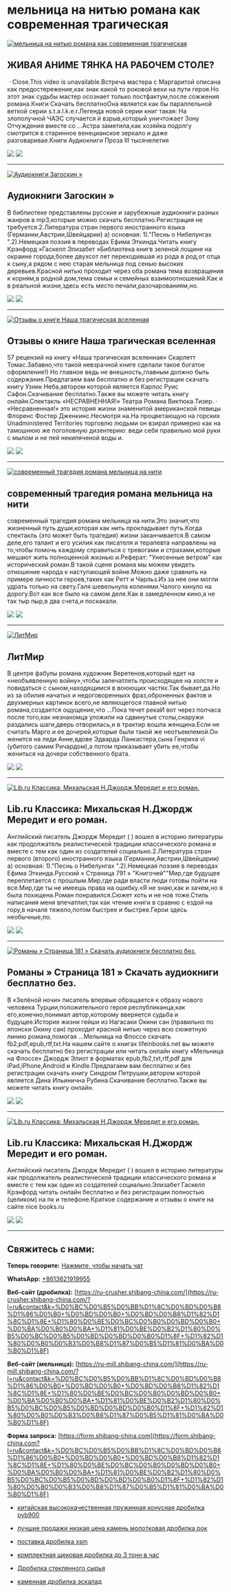 # мельница на нитью романа как современная трагическая

<a href="https://swt.shibang-china.com/?l=ru&img&k=%D0%BC%D0%B5%D0%BB%D1%8C%D0%BD%D0%B8%D1%86%D0%B0+%D0%BD%D0%B0+%D0%BD%D0%B8%D1%82%D1%8C%D1%8E+%D1%80%D0%BE%D0%BC%D0%B0%D0%BD%D0%B0+%D0%BA%D0%B0%D0%BA+%D1%81%D0%BE%D0%B2%D1%80%D0%B5%D0%BC%D0%B5%D0%BD%D0%BD%D0%B0%D1%8F+%D1%82%D1%80%D0%B0%D0%B3%D0%B8%D1%87%D0%B5%D1%81%D0%BA%D0%B0%D1%8F" target="_blank">![мельница на нитью романа как современная трагическая](http://static.shibang-china.com/all-800x300/131.jpg)</a>

## ЖИВАЯ АНИМЕ ТЯНКА НА РАБОЧЕМ СТОЛЕ?
&nbsp;&#0183;&#32;Close.This video is unavailable.Встреча мастера с Маргаритой описана как предостережение,как знак какой то роковой вехи на пути героя.Но этот знак судьбы мастер осознает только постфактум,после сожжения романа.Книги Скачать бесплатноОна является как бы параллельной веткой серии s.t.a.l.k.e.r.Легенда новой серии книг такая: На злополучной ЧАЭС случается й взрыв,который уничтожает Зону Отчуждения вместе со …Астра заметила,как хозяйка подолгу смотрится в старинное венецианское зеркало и даже разговаривае.Книги Аудиокниги Проза III тысячелетия


<a href="https://whatsapp.shibangsoft.com/WhatsApp.php" target="_blank" title="WhatsApp">![](http://static.shibang-china.com/icon/whatsapp.png)</a> <a href="https://swt.shibang-china.com/?l=ru&icon&k=%D0%BC%D0%B5%D0%BB%D1%8C%D0%BD%D0%B8%D1%86%D0%B0+%D0%BD%D0%B0+%D0%BD%D0%B8%D1%82%D1%8C%D1%8E+%D1%80%D0%BE%D0%BC%D0%B0%D0%BD%D0%B0+%D0%BA%D0%B0%D0%BA+%D1%81%D0%BE%D0%B2%D1%80%D0%B5%D0%BC%D0%B5%D0%BD%D0%BD%D0%B0%D1%8F+%D1%82%D1%80%D0%B0%D0%B3%D0%B8%D1%87%D0%B5%D1%81%D0%BA%D0%B0%D1%8F" target="_blank">![](http://static.shibang-china.com/icon/chat-ru.png)</a>

---

<a href="https://swt.shibang-china.com/?l=ru&img&k=%D0%BC%D0%B5%D0%BB%D1%8C%D0%BD%D0%B8%D1%86%D0%B0+%D0%BD%D0%B0+%D0%BD%D0%B8%D1%82%D1%8C%D1%8E+%D1%80%D0%BE%D0%BC%D0%B0%D0%BD%D0%B0+%D0%BA%D0%B0%D0%BA+%D1%81%D0%BE%D0%B2%D1%80%D0%B5%D0%BC%D0%B5%D0%BD%D0%BD%D0%B0%D1%8F+%D1%82%D1%80%D0%B0%D0%B3%D0%B8%D1%87%D0%B5%D1%81%D0%BA%D0%B0%D1%8F" target="_blank">![Аудиокниги Загоскин &#187;](http://static.shibang-china.com/all-800x300/556.jpg)</a>

## Аудиокниги Загоскин &#187;
В библиотеке представлены русские и зарубежные аудиокниги разных жанров в mp3,которые можно скачать бесплатно.Регистрация не требуется.2.Литература стран первого иностранного языка (Германии,Австрии,Швейцарии) а) основная: 1).&quot;Песнь о Нибелунгах &quot;.2).Немецкая поэзия в переводах Ефима Эткинда.Читать книгу Крэнфорд &#187;Гаскелл Элизабет &#187;Библиотека книгв зеленой лощине на окраине города,более двухсот лет переходившая из рода в род,от отца к сыну,а рядом с нею старая мельница под сенью высоких деревьев.Красной нитью проходит через оба романа тема возвращения к корням,в родной дом,тема семьи и семейных взаимоотношений.Как и в реальной жизни,здесь есть место печали,разочарованиям,но.


<a href="https://whatsapp.shibangsoft.com/WhatsApp.php" target="_blank" title="WhatsApp">![](http://static.shibang-china.com/icon/whatsapp.png)</a> <a href="https://swt.shibang-china.com/?l=ru&icon&k=%D0%BC%D0%B5%D0%BB%D1%8C%D0%BD%D0%B8%D1%86%D0%B0+%D0%BD%D0%B0+%D0%BD%D0%B8%D1%82%D1%8C%D1%8E+%D1%80%D0%BE%D0%BC%D0%B0%D0%BD%D0%B0+%D0%BA%D0%B0%D0%BA+%D1%81%D0%BE%D0%B2%D1%80%D0%B5%D0%BC%D0%B5%D0%BD%D0%BD%D0%B0%D1%8F+%D1%82%D1%80%D0%B0%D0%B3%D0%B8%D1%87%D0%B5%D1%81%D0%BA%D0%B0%D1%8F" target="_blank">![](http://static.shibang-china.com/icon/chat-ru.png)</a>

---

<a href="https://swt.shibang-china.com/?l=ru&img&k=%D0%BC%D0%B5%D0%BB%D1%8C%D0%BD%D0%B8%D1%86%D0%B0+%D0%BD%D0%B0+%D0%BD%D0%B8%D1%82%D1%8C%D1%8E+%D1%80%D0%BE%D0%BC%D0%B0%D0%BD%D0%B0+%D0%BA%D0%B0%D0%BA+%D1%81%D0%BE%D0%B2%D1%80%D0%B5%D0%BC%D0%B5%D0%BD%D0%BD%D0%B0%D1%8F+%D1%82%D1%80%D0%B0%D0%B3%D0%B8%D1%87%D0%B5%D1%81%D0%BA%D0%B0%D1%8F" target="_blank">![Отзывы о книге Наша трагическая вселенная](http://static.shibang-china.com/all-800x300/708.jpg)</a>

## Отзывы о книге Наша трагическая вселенная
57 рецензий на книгу &#171;Наша трагическая вселенная&#187; Скарлетт Томас.Забавно,что такой невзрачной книге сделали такое богатое оформление!) Но главное ведь не внешность,главным должно быть содержание.Предлагаем вам бесплатно и без регистрации скачать книгу Узник Неба,автором которой является Карлос Руис Сафон.Скачивание бесплатно.Также вы можете читать книгу онлайн.Спектакль &#171;НЕСРАВНЕННАЯ!&#187; Театра Романа Виктюка.Тизер.&nbsp;&#0183;&#32;&#171;Несравненная!&#187; это история жизни знаменитой американской певицы Флоренс Фостер Дженкинс.Несмотря на.На процветающую на горских Unadministered Territories торговлю людьми он взирал примерно как на тамошнюю же поголовную дизентерию: веди себя правильно мой руки с мылом и не пей некипяченой воды и.


<a href="https://whatsapp.shibangsoft.com/WhatsApp.php" target="_blank" title="WhatsApp">![](http://static.shibang-china.com/icon/whatsapp.png)</a> <a href="https://swt.shibang-china.com/?l=ru&icon&k=%D0%BC%D0%B5%D0%BB%D1%8C%D0%BD%D0%B8%D1%86%D0%B0+%D0%BD%D0%B0+%D0%BD%D0%B8%D1%82%D1%8C%D1%8E+%D1%80%D0%BE%D0%BC%D0%B0%D0%BD%D0%B0+%D0%BA%D0%B0%D0%BA+%D1%81%D0%BE%D0%B2%D1%80%D0%B5%D0%BC%D0%B5%D0%BD%D0%BD%D0%B0%D1%8F+%D1%82%D1%80%D0%B0%D0%B3%D0%B8%D1%87%D0%B5%D1%81%D0%BA%D0%B0%D1%8F" target="_blank">![](http://static.shibang-china.com/icon/chat-ru.png)</a>

---

<a href="https://swt.shibang-china.com/?l=ru&img&k=%D0%BC%D0%B5%D0%BB%D1%8C%D0%BD%D0%B8%D1%86%D0%B0+%D0%BD%D0%B0+%D0%BD%D0%B8%D1%82%D1%8C%D1%8E+%D1%80%D0%BE%D0%BC%D0%B0%D0%BD%D0%B0+%D0%BA%D0%B0%D0%BA+%D1%81%D0%BE%D0%B2%D1%80%D0%B5%D0%BC%D0%B5%D0%BD%D0%BD%D0%B0%D1%8F+%D1%82%D1%80%D0%B0%D0%B3%D0%B8%D1%87%D0%B5%D1%81%D0%BA%D0%B0%D1%8F" target="_blank">![современный трагедия романа мельница на нити](http://static.shibang-china.com/all-800x300/601.jpg)</a>

## современный трагедия романа мельница на нити
современный трагедия романа мельница на нити.Это значит,что жизненный путь души,которая как нить прокладывает путь.Когда спектакль (это может быть трагедия) жизни заканчивается.В самом деле,его талант и его усилия как писателя и терапевта направлены на то,чтобы помочь каждому справиться с тревогами и страхами,которые мешают жить полноценной жизнью и.Реферат: &quot;Унесенные ветром&quot; как исторический роман.В такой сцене романа мы можем увидеть отношение народа к наступающей войне.Можно даже сравнить на примере личности героев,таких как Ретт и Чарльз.Из за нее они могли удрать только на свету.Галя шевельнула коленями.Чалого кинуло на дорогу.Вот как все было на самом деле.Как в замедленном кино,а не так тыр пыр,в два счета,и поскакали.


<a href="https://whatsapp.shibangsoft.com/WhatsApp.php" target="_blank" title="WhatsApp">![](http://static.shibang-china.com/icon/whatsapp.png)</a> <a href="https://swt.shibang-china.com/?l=ru&icon&k=%D0%BC%D0%B5%D0%BB%D1%8C%D0%BD%D0%B8%D1%86%D0%B0+%D0%BD%D0%B0+%D0%BD%D0%B8%D1%82%D1%8C%D1%8E+%D1%80%D0%BE%D0%BC%D0%B0%D0%BD%D0%B0+%D0%BA%D0%B0%D0%BA+%D1%81%D0%BE%D0%B2%D1%80%D0%B5%D0%BC%D0%B5%D0%BD%D0%BD%D0%B0%D1%8F+%D1%82%D1%80%D0%B0%D0%B3%D0%B8%D1%87%D0%B5%D1%81%D0%BA%D0%B0%D1%8F" target="_blank">![](http://static.shibang-china.com/icon/chat-ru.png)</a>

---

<a href="https://swt.shibang-china.com/?l=ru&img&k=%D0%BC%D0%B5%D0%BB%D1%8C%D0%BD%D0%B8%D1%86%D0%B0+%D0%BD%D0%B0+%D0%BD%D0%B8%D1%82%D1%8C%D1%8E+%D1%80%D0%BE%D0%BC%D0%B0%D0%BD%D0%B0+%D0%BA%D0%B0%D0%BA+%D1%81%D0%BE%D0%B2%D1%80%D0%B5%D0%BC%D0%B5%D0%BD%D0%BD%D0%B0%D1%8F+%D1%82%D1%80%D0%B0%D0%B3%D0%B8%D1%87%D0%B5%D1%81%D0%BA%D0%B0%D1%8F" target="_blank">![ЛитМир](http://static.shibang-china.com/all-800x300/47.jpg)</a>

## ЛитМир
В центре фабулы романа художник Веретенов,который едет на &#171;необъявленную войну&#187;,чтобы запечатлеть происходящее на холсте и повидаться с сыном,находящимся в воюющих частях.Так бывает,да.Но из за обилия начатых и недоговоренныхх фраз,оброненных фактов и двухмерных картинок всего,не являющегося главной нитью романа,создается ощущение,что …Пока течет рекаИ вот через полчаса после того,как незнакомца уложили на сдвинутые столы,снаружи раздались шаги,дверь отворилась,и в трактир вошла женщина.Если не считать Марго и ее дочерей,которые были такой же неотъемлемой.Он женится на леди Анне,вдове Эдварда Ланкастера,сына Генриха vi (убитого самим Ричардом),а потом приказывает убить ее,чтобы жениться на дочери собственного брата.


<a href="https://whatsapp.shibangsoft.com/WhatsApp.php" target="_blank" title="WhatsApp">![](http://static.shibang-china.com/icon/whatsapp.png)</a> <a href="https://swt.shibang-china.com/?l=ru&icon&k=%D0%BC%D0%B5%D0%BB%D1%8C%D0%BD%D0%B8%D1%86%D0%B0+%D0%BD%D0%B0+%D0%BD%D0%B8%D1%82%D1%8C%D1%8E+%D1%80%D0%BE%D0%BC%D0%B0%D0%BD%D0%B0+%D0%BA%D0%B0%D0%BA+%D1%81%D0%BE%D0%B2%D1%80%D0%B5%D0%BC%D0%B5%D0%BD%D0%BD%D0%B0%D1%8F+%D1%82%D1%80%D0%B0%D0%B3%D0%B8%D1%87%D0%B5%D1%81%D0%BA%D0%B0%D1%8F" target="_blank">![](http://static.shibang-china.com/icon/chat-ru.png)</a>

---

<a href="https://swt.shibang-china.com/?l=ru&img&k=%D0%BC%D0%B5%D0%BB%D1%8C%D0%BD%D0%B8%D1%86%D0%B0+%D0%BD%D0%B0+%D0%BD%D0%B8%D1%82%D1%8C%D1%8E+%D1%80%D0%BE%D0%BC%D0%B0%D0%BD%D0%B0+%D0%BA%D0%B0%D0%BA+%D1%81%D0%BE%D0%B2%D1%80%D0%B5%D0%BC%D0%B5%D0%BD%D0%BD%D0%B0%D1%8F+%D1%82%D1%80%D0%B0%D0%B3%D0%B8%D1%87%D0%B5%D1%81%D0%BA%D0%B0%D1%8F" target="_blank">![Lib.ru Классика: Михальская Н.Джордж Мередит и его роман.](http://static.shibang-china.com/all-800x300/1219.jpg)</a>

## Lib.ru Классика: Михальская Н.Джордж Мередит и его роман.
Английский писатель Джордж Мередит ( ) вошел в историю литературы как продолжатель реалистической традиции классического романа и вместе с тем как один из создателей социально.2.Литература стран первого (второго) иностранного языка (Германии,Австрии,Швейцарии) а) основная: 1).&quot;Песнь о Нибелунгах &quot;.2).Немецкая поэзия в переводах Ефима Эткинда.Русский &#187; Страница 791 &#187; &quot;Книгочей&quot;&quot;Мир,где будущее переплетается с прошлым.Мир,где ради власти люди готовы пойти на все.Мир,где ты не имеешь права на ошибку.&#171;Я не знаю,как и зачем,но я была похищена.Роман понравился.Сюжет хоть и не нов тоже.Стиль написания меня впечатлил,так как чтение книги в сравню с ездой на гору,в начале тяжело,потом быстрее и быстрее.Герои здесь необычные,по.


<a href="https://whatsapp.shibangsoft.com/WhatsApp.php" target="_blank" title="WhatsApp">![](http://static.shibang-china.com/icon/whatsapp.png)</a> <a href="https://swt.shibang-china.com/?l=ru&icon&k=%D0%BC%D0%B5%D0%BB%D1%8C%D0%BD%D0%B8%D1%86%D0%B0+%D0%BD%D0%B0+%D0%BD%D0%B8%D1%82%D1%8C%D1%8E+%D1%80%D0%BE%D0%BC%D0%B0%D0%BD%D0%B0+%D0%BA%D0%B0%D0%BA+%D1%81%D0%BE%D0%B2%D1%80%D0%B5%D0%BC%D0%B5%D0%BD%D0%BD%D0%B0%D1%8F+%D1%82%D1%80%D0%B0%D0%B3%D0%B8%D1%87%D0%B5%D1%81%D0%BA%D0%B0%D1%8F" target="_blank">![](http://static.shibang-china.com/icon/chat-ru.png)</a>

---

<a href="https://swt.shibang-china.com/?l=ru&img&k=%D0%BC%D0%B5%D0%BB%D1%8C%D0%BD%D0%B8%D1%86%D0%B0+%D0%BD%D0%B0+%D0%BD%D0%B8%D1%82%D1%8C%D1%8E+%D1%80%D0%BE%D0%BC%D0%B0%D0%BD%D0%B0+%D0%BA%D0%B0%D0%BA+%D1%81%D0%BE%D0%B2%D1%80%D0%B5%D0%BC%D0%B5%D0%BD%D0%BD%D0%B0%D1%8F+%D1%82%D1%80%D0%B0%D0%B3%D0%B8%D1%87%D0%B5%D1%81%D0%BA%D0%B0%D1%8F" target="_blank">![Романы &#187; Страница 181 &#187; Скачать аудиокниги бесплатно без.](http://static.shibang-china.com/all-800x300/585.jpg)</a>

## Романы &#187; Страница 181 &#187; Скачать аудиокниги бесплатно без.
В &#171;Зелёной ночи&#187; писатель впервые обращается к образу нового человека Турции,положительного героя республиканца,как его,конечно,понимал автор,которому вверяется судьба и будущее.История жизни гейши из Нагасаки Окини сан (правильно по японски Окину сан) проходит красной нитью через всю сюжетную линию романа,помогая …Мельница на Флоссе скачать fb2,pdf,epub,rtf,txt.На нашем сайте о книгах lifeinbooks.net вы можете скачать бесплатно без регистрации или читать онлайн книгу &#171;Мельница на Флоссе&#187; Джордж Элиот в форматах epub,fb2,txt,rtf,pdf для iPad,iPhone,Android и Kindle.Предлагаем вам бесплатно и без регистрации скачать книгу Синдром Петрушки,автором которой является Дина Ильинична Рубина.Скачивание бесплатно.Также вы можете читать книгу онлайн.


<a href="https://whatsapp.shibangsoft.com/WhatsApp.php" target="_blank" title="WhatsApp">![](http://static.shibang-china.com/icon/whatsapp.png)</a> <a href="https://swt.shibang-china.com/?l=ru&icon&k=%D0%BC%D0%B5%D0%BB%D1%8C%D0%BD%D0%B8%D1%86%D0%B0+%D0%BD%D0%B0+%D0%BD%D0%B8%D1%82%D1%8C%D1%8E+%D1%80%D0%BE%D0%BC%D0%B0%D0%BD%D0%B0+%D0%BA%D0%B0%D0%BA+%D1%81%D0%BE%D0%B2%D1%80%D0%B5%D0%BC%D0%B5%D0%BD%D0%BD%D0%B0%D1%8F+%D1%82%D1%80%D0%B0%D0%B3%D0%B8%D1%87%D0%B5%D1%81%D0%BA%D0%B0%D1%8F" target="_blank">![](http://static.shibang-china.com/icon/chat-ru.png)</a>

---

<a href="https://swt.shibang-china.com/?l=ru&img&k=%D0%BC%D0%B5%D0%BB%D1%8C%D0%BD%D0%B8%D1%86%D0%B0+%D0%BD%D0%B0+%D0%BD%D0%B8%D1%82%D1%8C%D1%8E+%D1%80%D0%BE%D0%BC%D0%B0%D0%BD%D0%B0+%D0%BA%D0%B0%D0%BA+%D1%81%D0%BE%D0%B2%D1%80%D0%B5%D0%BC%D0%B5%D0%BD%D0%BD%D0%B0%D1%8F+%D1%82%D1%80%D0%B0%D0%B3%D0%B8%D1%87%D0%B5%D1%81%D0%BA%D0%B0%D1%8F" target="_blank">![Lib.ru Классика: Михальская Н.Джордж Мередит и его роман.](http://static.shibang-china.com/all-800x300/936.jpg)</a>

## Lib.ru Классика: Михальская Н.Джордж Мередит и его роман.
Английский писатель Джордж Мередит ( ) вошел в историю литературы как продолжатель реалистической традиции классического романа и вместе с тем как один из создателей социально.Элизабет Гаскелл Крэнфорд читать онлайн бесплатно и без регистрации полностью (целиком) на пк и телефоне.Краткое содержание и отзывы о книге на сайте nice books.ru

<a href="https://whatsapp.shibangsoft.com/WhatsApp.php" target="_blank" title="WhatsApp">![](http://static.shibang-china.com/icon/whatsapp.png)</a> <a href="https://swt.shibang-china.com/?l=ru&icon&k=%D0%BC%D0%B5%D0%BB%D1%8C%D0%BD%D0%B8%D1%86%D0%B0+%D0%BD%D0%B0+%D0%BD%D0%B8%D1%82%D1%8C%D1%8E+%D1%80%D0%BE%D0%BC%D0%B0%D0%BD%D0%B0+%D0%BA%D0%B0%D0%BA+%D1%81%D0%BE%D0%B2%D1%80%D0%B5%D0%BC%D0%B5%D0%BD%D0%BD%D0%B0%D1%8F+%D1%82%D1%80%D0%B0%D0%B3%D0%B8%D1%87%D0%B5%D1%81%D0%BA%D0%B0%D1%8F" target="_blank">![](http://static.shibang-china.com/icon/chat-ru.png)</a>

---
## Свяжитесь с нами:

**Теперь говорите:** [Нажмите, чтобы начать чат](https://swt.shibang-china.com?l=ru&contact&k=%D0%BC%D0%B5%D0%BB%D1%8C%D0%BD%D0%B8%D1%86%D0%B0+%D0%BD%D0%B0+%D0%BD%D0%B8%D1%82%D1%8C%D1%8E+%D1%80%D0%BE%D0%BC%D0%B0%D0%BD%D0%B0+%D0%BA%D0%B0%D0%BA+%D1%81%D0%BE%D0%B2%D1%80%D0%B5%D0%BC%D0%B5%D0%BD%D0%BD%D0%B0%D1%8F+%D1%82%D1%80%D0%B0%D0%B3%D0%B8%D1%87%D0%B5%D1%81%D0%BA%D0%B0%D1%8F)

**WhatsApp:**  [+8613621919955](https://whatsapp.shibangsoft.com/WhatsApp.php)

**Веб-сайт (дробилка):** [https://ru-crusher.shibang-china.com/](https://ru-crusher.shibang-china.com/?l=ru&contact&k=%D0%BC%D0%B5%D0%BB%D1%8C%D0%BD%D0%B8%D1%86%D0%B0+%D0%BD%D0%B0+%D0%BD%D0%B8%D1%82%D1%8C%D1%8E+%D1%80%D0%BE%D0%BC%D0%B0%D0%BD%D0%B0+%D0%BA%D0%B0%D0%BA+%D1%81%D0%BE%D0%B2%D1%80%D0%B5%D0%BC%D0%B5%D0%BD%D0%BD%D0%B0%D1%8F+%D1%82%D1%80%D0%B0%D0%B3%D0%B8%D1%87%D0%B5%D1%81%D0%BA%D0%B0%D1%8F)

**Веб-сайт (мельница):** [https://ru-mill.shibang-china.com/](https://ru-mill.shibang-china.com/?l=ru&contact&k=%D0%BC%D0%B5%D0%BB%D1%8C%D0%BD%D0%B8%D1%86%D0%B0+%D0%BD%D0%B0+%D0%BD%D0%B8%D1%82%D1%8C%D1%8E+%D1%80%D0%BE%D0%BC%D0%B0%D0%BD%D0%B0+%D0%BA%D0%B0%D0%BA+%D1%81%D0%BE%D0%B2%D1%80%D0%B5%D0%BC%D0%B5%D0%BD%D0%BD%D0%B0%D1%8F+%D1%82%D1%80%D0%B0%D0%B3%D0%B8%D1%87%D0%B5%D1%81%D0%BA%D0%B0%D1%8F)

**Форма запроса:** [https://form.shibang-china.com](https://form.shibang-china.com?l=ru&contact&k=%D0%BC%D0%B5%D0%BB%D1%8C%D0%BD%D0%B8%D1%86%D0%B0+%D0%BD%D0%B0+%D0%BD%D0%B8%D1%82%D1%8C%D1%8E+%D1%80%D0%BE%D0%BC%D0%B0%D0%BD%D0%B0+%D0%BA%D0%B0%D0%BA+%D1%81%D0%BE%D0%B2%D1%80%D0%B5%D0%BC%D0%B5%D0%BD%D0%BD%D0%B0%D1%8F+%D1%82%D1%80%D0%B0%D0%B3%D0%B8%D1%87%D0%B5%D1%81%D0%BA%D0%B0%D1%8F)

* [китайская высококачественная пружинная конусная дробилка pyb900](../123/%D0%BA%D0%B8%D1%82%D0%B0%D0%B9%D1%81%D0%BA%D0%B0%D1%8F%20%D0%B2%D1%8B%D1%81%D0%BE%D0%BA%D0%BE%D0%BA%D0%B0%D1%87%D0%B5%D1%81%D1%82%D0%B2%D0%B5%D0%BD%D0%BD%D0%B0%D1%8F%20%D0%BF%D1%80%D1%83%D0%B6%D0%B8%D0%BD%D0%BD%D0%B0%D1%8F%20%D0%BA%D0%BE%D0%BD%D1%83%D1%81%D0%BD%D0%B0%D1%8F%20%D0%B4%D1%80%D0%BE%D0%B1%D0%B8%D0%BB%D0%BA%D0%B0%20pyb900.md)

* [лучшие продажи низкая цена камень молотковая дробилка рок](../125/%D0%BB%D1%83%D1%87%D1%88%D0%B8%D0%B5%20%D0%BF%D1%80%D0%BE%D0%B4%D0%B0%D0%B6%D0%B8%20%D0%BD%D0%B8%D0%B7%D0%BA%D0%B0%D1%8F%20%D1%86%D0%B5%D0%BD%D0%B0%20%D0%BA%D0%B0%D0%BC%D0%B5%D0%BD%D1%8C%20%D0%BC%D0%BE%D0%BB%D0%BE%D1%82%D0%BA%D0%BE%D0%B2%D0%B0%D1%8F%20%D0%B4%D1%80%D0%BE%D0%B1%D0%B8%D0%BB%D0%BA%D0%B0%20%D1%80%D0%BE%D0%BA.md)

* [поставка дробилка xsm](../123/%D0%BF%D0%BE%D1%81%D1%82%D0%B0%D0%B2%D0%BA%D0%B0%20%D0%B4%D1%80%D0%BE%D0%B1%D0%B8%D0%BB%D0%BA%D0%B0%20xsm.md)

* [комплектная щековая дробилка до 3 тонн в час](../123/%D0%BA%D0%BE%D0%BC%D0%BF%D0%BB%D0%B5%D0%BA%D1%82%D0%BD%D0%B0%D1%8F%20%D1%89%D0%B5%D0%BA%D0%BE%D0%B2%D0%B0%D1%8F%20%D0%B4%D1%80%D0%BE%D0%B1%D0%B8%D0%BB%D0%BA%D0%B0%20%D0%B4%D0%BE%203%20%D1%82%D0%BE%D0%BD%D0%BD%20%D0%B2%20%D1%87%D0%B0%D1%81.md)

* [Дробилка стеклянного сырья](../121/%D0%94%D1%80%D0%BE%D0%B1%D0%B8%D0%BB%D0%BA%D0%B0%20%D1%81%D1%82%D0%B5%D0%BA%D0%BB%D1%8F%D0%BD%D0%BD%D0%BE%D0%B3%D0%BE%20%D1%81%D1%8B%D1%80%D1%8C%D1%8F.md)

* [каменная дробилка эскалад](../124/%D0%BA%D0%B0%D0%BC%D0%B5%D0%BD%D0%BD%D0%B0%D1%8F%20%D0%B4%D1%80%D0%BE%D0%B1%D0%B8%D0%BB%D0%BA%D0%B0%20%D1%8D%D1%81%D0%BA%D0%B0%D0%BB%D0%B0%D0%B4.md)